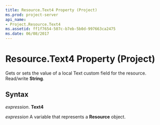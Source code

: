 ```yaml
---
title: Resource.Text4 Property (Project)
ms.prod: project-server
api_name:
- Project.Resource.Text4
ms.assetid: ff1f7654-507c-b7eb-5b0d-997663ca2475
ms.date: 06/08/2017
---
```



# Resource.Text4 Property (Project)

Gets or sets the value of a local Text custom field for the resource. Read/write **String**.


## Syntax

 _expression_. **Text4**

 _expression_ A variable that represents a **Resource** object.


